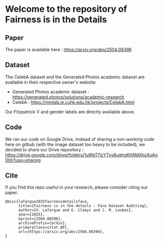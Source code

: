 # Welcome to the repository of Fairness is in the Details

## Paper

The paper is available here : https://arxiv.org/abs/2504.08396

## Dataset

The CelebA dataset and the Generated Photos academic dataset are available in their respective owner's website:
- Generated Photos academic dataset : https://generated.photos/solutions/academic-research
- CelebA : https://mmlab.ie.cuhk.edu.hk/projects/CelebA.html

Our Fitzpatrick V and gender labels are directly available above.

## Code

We ran our code on Google Drive, instead of sharing a non-working code here on github (with the image dataset too heavy to be included), we decided to share our Drive repository : 
https://drive.google.com/drive/folders/1u9feT7izYTvs8uqhgKtIAMXhsXuAo0hh?usp=sharing

## Cite

If you find this repo useful in your research, please consider citing our paper.

```
@misc{lafargue2025fairnessdetailsface,
      title={Fairness is in the details : Face Dataset Auditing}, 
      author={V. Lafargue and E. Claeys and J. M. Loubes},
      year={2025},
      eprint={2504.08396},
      archivePrefix={arXiv},
      primaryClass={stat.AP},
      url={https://arxiv.org/abs/2504.08396}, 
}
```


